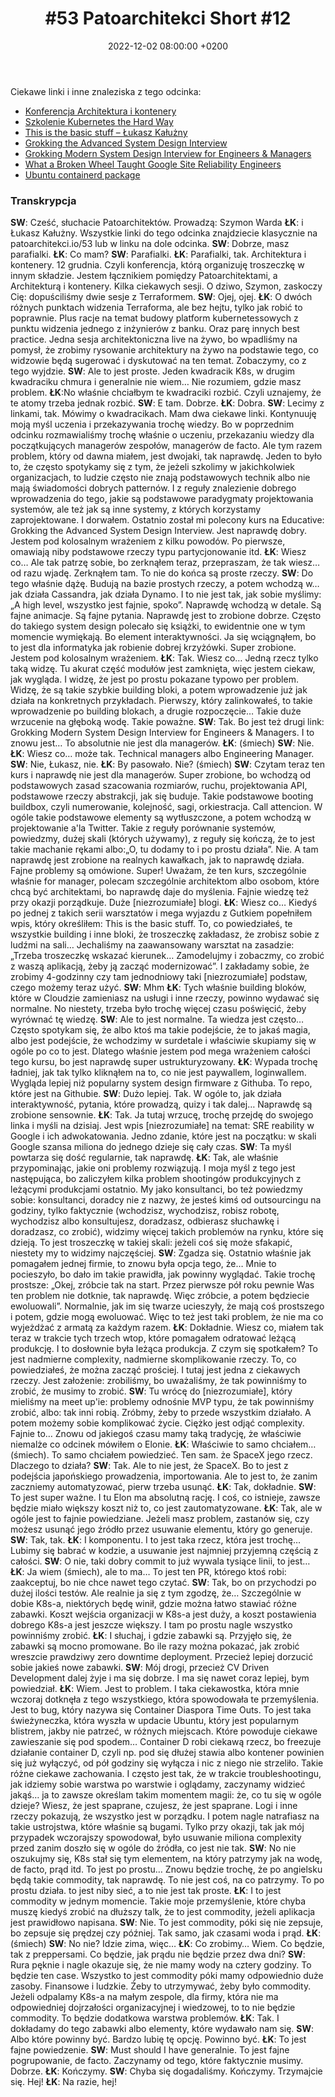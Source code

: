 ﻿---
layout: post
title: '#53 Patoarchitekci Short #12'
date: 2022-12-02 08:00:00 +0200
description: 
img: "53"
tags: 
spreaker: 52065392
---




Ciekawe linki i inne znaleziska z tego odcinka:
* [Konferencja Architektura i kontenery](https://architekturaikontenery.pl/)
* [Szkolenie Kubernetes the Hard Way](https://dolacz.architekturaikontenery.pl/szkolenie-kubernetes-the-hard-way-15-12-2022)
* [This is the basic stuff – Łukasz Kałużny](https://kaluzny.io/this-is-the-basic-stuff/)
* [Grokking the Advanced System Design Interview](https://www.educative.io/courses/grokking-adv-system-design-intvw)
* [Grokking Modern System Design Interview for Engineers & Managers](https://www.educative.io/courses/grokking-modern-system-design-interview-for-engineers-managers)
* [What a Broken Wheel Taught Google Site Reliability Engineers](https://thenewstack.io/what-a-broken-wheel-taught-google-site-reliability-engineers/)
* [Ubuntu containerd package](https://bugs.launchpad.net/ubuntu/+source/containerd/+bug/1996678)


### Transkrypcja


**SW**: Cześć, słuchacie Patoarchitektów. Prowadzą: Szymon Warda
**ŁK**: i Łukasz Kałużny. Wszystkie linki do tego odcinka znajdziecie klasycznie na patoarchitekci.io/53 lub w linku na dole odcinka.
**SW**: Dobrze, masz parafialki.
**ŁK**: Co mam?
**SW**: Parafialki.
**ŁK**: Parafialki, tak. Architektura i kontenery. 12 grudnia. Czyli konferencja, którą organizuję troszeczkę w innym składzie. Jestem łącznikiem pomiędzy Patoarchitektami, a Architekturą i kontenery. Kilka ciekawych sesji. O dziwo, Szymon, zaskoczy Cię: dopuściliśmy dwie sesje z Terraformem.
**SW**: Ojej, ojej.
**ŁK**: O dwóch różnych punktach widzenia Terraforma, ale bez hejtu, tylko jak robić to poprawnie. Plus racje na temat budowy platform kubernetessowych z punktu widzenia jednego z inżynierów z banku. Oraz parę innych best practice. Jedna sesja architektoniczna live na żywo, bo wpadliśmy na pomysł, że zrobimy rysowanie architektury na żywo na podstawie tego, co widzowie będą sugerować i dyskutować na ten temat. Zobaczymy, co z tego wyjdzie.
**SW**: Ale to jest proste. Jeden kwadracik K8s, w drugim kwadraciku chmura i generalnie nie wiem… Nie rozumiem, gdzie masz problem.
**ŁK**:No właśnie chciałbym te kwadraciki rozbić. Czyli uznajemy, że te atomy trzeba jednak rozbić.
**SW**: E tam. Dobrze.
**ŁK**: Dobra.
**SW**: Lecimy z linkami, tak. Mówimy o kwadracikach. Mam dwa ciekawe linki. Kontynuuję moją myśl uczenia i przekazywania trochę wiedzy. Bo w poprzednim odcinku rozmawialiśmy trochę właśnie o uczeniu, przekazaniu wiedzy dla początkujących managerów zespołów, managerów de facto. Ale tym razem problem, który od dawna miałem, jest dwojaki, tak naprawdę. Jeden to było to, że często spotykamy się z tym, że jeżeli szkolimy w jakichkolwiek organizacjach, to ludzie często nie znają podstawowych technik albo nie mają świadomości dobrych patternów. I z reguły znalezienie dobrego wprowadzenia do tego, jakie są podstawowe paradygmaty projektowania systemów, ale też jak są inne systemy, z których korzystamy zaprojektowane. I dorwałem. Ostatnio został mi polecony kurs na Educative: Grokking the Advanced System Design Interview. Jest naprawdę dobry. Jestem pod kolosalnym wrażeniem z kilku powodów. Po pierwsze, omawiają niby podstawowe rzeczy typu partycjonowanie itd.
**ŁK**: Wiesz co… Ale tak patrzę sobie, bo zerknąłem teraz, przepraszam, że tak wiesz… od razu wjadę. Zerknąłem tam. To nie do końca są proste rzeczy.
**SW**: Do tego właśnie dążę. Budują na bazie prostych rzeczy, a potem wchodzą w… jak działa Cassandra, jak działa Dynamo. I to nie jest tak, jak sobie myślimy: „A high level, wszystko jest fajnie, spoko”. Naprawdę wchodzą w detale. Są fajne animacje. Są fajne pytania. Naprawdę jest to zrobione dobrze. Często do takiego system design polecało się książki, to ewidentnie one w tym momencie wymiękają. Bo element interaktywności. Ja się wciągnąłem, bo to jest dla informatyka jak robienie dobrej krzyżówki. Super zrobione. Jestem pod kolosalnym wrażeniem.
**ŁK**: Tak. Wiesz co… Jedną rzecz tylko taką widzę. Tu akurat część modułów jest zamknięta, więc jestem ciekaw, jak wygląda. I widzę, że jest po prostu pokazane typowo per problem. Widzę, że są takie szybkie building bloki, a potem wprowadzenie już jak działa na konkretnych przykładach. Pierwszy, który zalinkowałeś, to takie wprowadzenie po building blokach, a drugie rozpoczęcie… Takie duże wrzucenie na głęboką wodę. Takie poważne.
**SW**: Tak. Bo jest też drugi link: Grokking Modern System Design Interview for Engineers & Managers. I to znowu jest… To absolutnie nie jest dla managerów.
**ŁK**: (śmiech)
**SW**: Nie.
**ŁK**: Wiesz co… może tak. Technical managers albo Engineering Manager.
**SW**: Nie, Łukasz, nie.
**ŁK**: By pasowało. Nie? (śmiech)
**SW**: Czytam teraz ten kurs i naprawdę nie jest dla managerów. Super zrobione, bo wchodzą od podstawowych zasad szacowania rozmiarów, ruchu, projektowania API, podstawowe rzeczy abstrakcji, jak się buduje. Takie podstawowe booting buildbox, czyli numerowanie, kolejność, sagi, orkiestracja. Call attencion. W ogóle takie podstawowe elementy są wytłuszczone, a potem wchodzą w projektowanie a'la Twitter. Takie z reguły porównanie systemów, powiedzmy, dużej skali (których używamy), z reguły się kończą, że to jest takie machanie rękami albo:„O, tu dodamy to i po prostu działa”. Nie. A tam naprawdę jest zrobione na realnych kawałkach, jak to naprawdę działa. Fajne problemy są omówione. Super! Uważam, że ten kurs, szczególnie właśnie for manager, polecam szczególnie architektom albo osobom, które chcą być architektami, bo naprawdę daje do myślenia. Fajnie wiedzę też przy okazji porządkuje. Duże [niezrozumiałe] blogi.
**ŁK**: Wiesz co… Kiedyś po jednej z takich serii warsztatów i mega wyjazdu z Gutkiem popełniłem wpis, który określiłem: This is the basic stuff. To, co powiedziałeś, te wszystkie building i inne bloki, że troszeczkę zakładasz, że zrobisz sobie z ludźmi na sali… Jechaliśmy na zaawansowany warsztat na zasadzie: „Trzeba troszeczkę wskazać kierunek… Zamodelujmy i zobaczmy, co zrobić z waszą aplikacją, żeby ją zacząć modernizować”. I zakładamy sobie, że zrobimy 4-godzinny czy tam jednodniowy taki [niezrozumiałe] podstaw, czego możemy teraz użyć. 
**SW**: Mhm
**ŁK**: Tych właśnie building bloków, które w Cloudzie zamieniasz na usługi i inne rzeczy, powinno wydawać się normalne. No niestety, trzeba było trochę więcej czasu poświęcić, żeby wyrównać tę wiedzę.
**SW**: Ale to jest normalne. Ta wiedza jest często… Często spotykam się, że albo ktoś ma takie podejście, że to jakaś magia, albo jest podejście, że wchodzimy w surdetale i właściwie skupiamy się w ogóle po co to jest. Dlatego właśnie jestem pod mega wrażeniem całości tego kursu, bo jest naprawdę super ustrukturyzowany.
**ŁK**: Wypada trochę ładniej, jak tak tylko kliknąłem na to, co nie jest paywallem, loginwallem. Wygląda lepiej niż popularny system design firmware z Githuba. To repo, które jest na Githubie.
**SW**: Dużo lepiej. Tak. W ogóle to, jak działa interaktywność, pytania, które prowadzą, quizy i tak dalej… Naprawdę są zrobione sensownie.
**ŁK**: Tak. Ja tutaj wrzucę, trochę przejdę do swojego linka i myśli na dzisiaj. Jest wpis [niezrozumiałe] na temat: SRE reability w Google i ich adwokatowania. Jedno zdanie, które jest na początku: w skali Google szansa miliona do jednego dzieje się cały czas.
**SW**: Ta myśl powtarza się dość regularnie, tak naprawdę.
**ŁK**: Tak, ale właśnie przypominając, jakie oni problemy rozwiązują. I moja myśl z tego jest następująca, bo zaliczyłem kilka problem shootingów produkcyjnych z leżącymi produkcjami ostatnio. My jako konsultanci, bo też powiedzmy sobie: konsultanci, doradcy nie z nazwy, że jesteś kimś od outsourcingu na godziny, tylko faktycznie (wchodzisz, wychodzisz, robisz robotę, wychodzisz albo konsultujesz, doradzasz, odbierasz słuchawkę i doradzasz, co zrobić), widzimy więcej takich problemów na rynku, które się dzieją. To jest troszeczkę w takiej skali: jeżeli coś się może sfakapić, niestety my to widzimy najczęściej.
**SW**: Zgadza się. Ostatnio właśnie jak pomagałem jednej firmie, to znowu była opcja tego, że… Mnie to pocieszyło, bo dało im takie prawidła, jak powinny wyglądać. Takie trochę prostsze: „Okej, zróbcie tak na start. Przez pierwsze pół roku pewnie Was ten problem nie dotknie, tak naprawdę. Więc zróbcie, a potem będziecie ewoluowali”. Normalnie, jak im się twarze ucieszyły, że mają coś prostszego i potem, gdzie mogą ewoluować. Więc to też jest taki problem, że nie ma co wyjeżdżać z armatą za każdym razem.
**ŁK**: Dokładnie. Wiesz co, miałem tak teraz w trakcie tych trzech wtop, które pomagałem odratować leżącą produkcję. I to dosłownie była leżąca produkcja. Z czym się spotkałem? To jest nadmierne complexity, nadmierne skomplikowanie rzeczy. To, co powiedziałeś, że można zacząć prościej. I tutaj jest jedna z ciekawych rzeczy. Jest założenie: zrobiliśmy, bo uważaliśmy, że tak powinniśmy to zrobić, że musimy to zrobić.
**SW**: Tu wrócę do [niezrozumiałe], który mieliśmy na meet up'ie: problemy odnośnie MVP typu, że tak powinniśmy zrobić, albo: tak inni robią. Zróbmy, żeby to przede wszystkim działało. A potem możemy sobie komplikować życie. Ciężko jest odjąć complexity. Fajnie to… Znowu od jakiegoś czasu mamy taką tradycję, że właściwie niemalże co odcinek mówiłem o Elonie.
**ŁK**: Właściwie to samo chciałem… (śmiech). To samo chciałem powiedzieć. Ten sam. że SpaceX jego rzecz. Dlaczego to działa?
**SW**: Tak. Ale to nie jest, że SpaceX. Bo to jest z podejścia japońskiego prowadzenia, importowania. Ale to jest to, że zanim zaczniemy automatyzować, pierw trzeba usunąć.
**ŁK**: Tak, dokładnie.
**SW**: To jest super ważne. I tu Elon ma absolutną rację. I coś, co istnieje, zawsze będzie miało większy koszt niż to, co jest zautomatyzowane.
**ŁK**: Tak, ale w ogóle jest to fajnie powiedziane. Jeżeli masz problem, zastanów się, czy możesz usunąć jego źródło przez usuwanie elementu, który go generuje. 
**SW**: Tak, tak.
**ŁK**: I komponentu. I to jest taka rzecz, która jest trochę… Lubimy się babrać w kodzie, a usuwanie jest najmniej przyjemną częścią z całości.
**SW**: O nie, taki dobry commit to już wywala tysiące linii, to jest…
**ŁK**: Ja wiem (śmiech), ale to ma… To jest ten PR, którego ktoś robi: zaakceptuj, bo nie chce nawet tego czytać.
**SW**: Tak, bo on przychodzi po dużej ilości testów. Ale realnie ja się z tym zgodzę, że… Szczególnie w dobie K8s-a, niektórych będę winił, gdzie można łatwo stawiać różne zabawki. Koszt wejścia organizacji w K8s-a jest duży, a koszt postawienia dobrego K8s-a jest jeszcze większy. I tam po prostu nagle wszystko powinniśmy zrobić.
**ŁK**: I słuchaj, i gdzie zabawki są. Przyjęło się, że zabawki są mocno promowane. Bo ile razy można pokazać, jak zrobić wreszcie prawdziwy zero downtime deployment. Przecież lepiej dorzucić sobie jakieś nowe zabawki.
**SW**: Mój drogi, przecież CV Driven Development dalej żyje i ma się dobrze. I ma się nawet coraz lepiej, bym powiedział.
**ŁK**: Wiem. Jest to problem. I taka ciekawostka, która mnie wczoraj dotknęła z tego wszystkiego, która spowodowała te przemyślenia. Jest to bug, który nazywa się Container Diaspora Time Outs. To jest taka świeżyneczka, która wyszła w updacie Ubuntu, który jest popularnym blistrem, jakby nie patrzeć, w różnych miejscach. Które powoduje ciekawe zawieszanie się pod spodem… Container D robi ciekawą rzecz, bo freezuje działanie container D, czyli np. pod się dłużej stawia albo kontener powinien się już wyłączyć, od pół godziny się wyłącza i nic z niego nie strzeliło. Takie różne ciekawe zachowania. I często jest tak, że w trakcie troubleshootingu, jak idziemy sobie warstwa po warstwie i oglądamy, zaczynamy widzieć jakąś… ja to zawsze określam takim momentem magii: że, co tu się w ogóle dzieje? Wiesz, że jest spaprane, czujesz, że jest spaprane. Logi i inne rzeczy pokazują, że wszystko jest w porządku. I potem nagle natrafiasz na takie ustrojstwa, które właśnie są bugami. Tylko przy okazji, tak jak mój przypadek wczorajszy spowodował, było usuwanie miliona complexity przed zanim doszło się w ogóle do źródła, co jest nie tak.
**SW**: No nie oszukujmy się, K8s stał się tym elementem, na który patrzymy jak na wodę, de facto, prąd itd. To jest po prostu… Znowu będzie trochę, że po angielsku będą takie commodity, tak naprawdę. To nie jest coś, na co patrzymy. To po prostu działa. to jest niby sieć, a to nie jest tak proste.
**ŁK**: I to jest commodity w jednym momencie. Takie moje przemyślenie, które chyba muszę kiedyś zrobić na dłuższy talk, że to jest commodity, jeżeli aplikacja jest prawidłowo napisana.
**SW**: Nie. To jest commodity, póki się nie zepsuje, bo zepsuje się prędzej czy później. Tak samo, jak czasami woda i prąd. 
**ŁK**: (śmiech)
**SW**: No nie? Idzie zima, więc…
**ŁK**: Co zrobimy… Wiem. Co będzie, tak z preppersami. Co będzie, jak prądu nie będzie przez dwa dni?
**SW**: Rura pęknie i nagle okazuje się, że nie mamy wody na cztery godziny. To będzie ten case. Wszystko to jest commodity póki mamy odpowiednio duże zasoby. Finansowe i ludzkie. Żeby to utrzymywać, żeby było commodity. Jeżeli odpalamy K8s-a na małym zespole, dla firmy, która nie ma odpowiedniej dojrzałości organizacyjnej i wiedzowej, to to nie będzie commodity. To będzie dodatkowa warstwa problemów.
**ŁK**: Tak. I dokładamy do tego zabawki albo elementy, które wydawało nam się.
**SW**: Albo które powinny być. Bardzo lubię tę opcję. Powinno być.
**ŁK**: To jest fajne powiedzenie.
**SW**: Must should I have generalnie. To jest fajne pogrupowanie, de facto. Zaczynamy od tego, które faktycznie musimy. Dobrze.
**ŁK**: Kończymy.
**SW**: Chyba się dogadaliśmy. Kończymy. Trzymajcie się. Hej!
**ŁK**: Na razie, hej!
